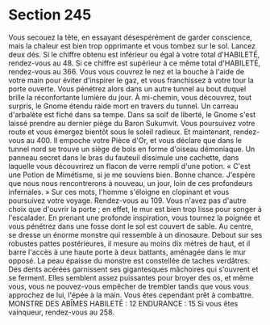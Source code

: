 # Section 245

Vous secouez la tête, en essayant désespérément de garder conscience, mais la chaleur est
bien trop opprimante et vous tombez sur le sol. Lancez deux dés. Si le chiffre obtenu est
inférieur ou égal à votre total d'HABILETÉ, rendez-vous au 48. Si ce chiffre est supérieur à
ce même total d'HABILETÉ, rendez-vous au 366.
Vous vous couvrez le nez et la bouche à l'aide de votre main pour éviter d'inspirer le gaz,
et vous franchissez à votre tour la porte ouverte. Vous pénétrez alors dans un autre tunnel
au bout duquel brille la réconfortante lumière du jour. À mi-chemin, vous découvrez, tout
surpris, le Gnome étendu raide mort en travers du tunnel. Un carreau d'arbalète est fiché
dans sa tempe. Dans sa soif de liberté, le Gnome s'est laissé prendre au dernier piège du
Baron Sukumvit. Vous poursuivez votre route et vous émergez bientôt sous le soleil
radieux. Et maintenant, rendez-vous au 400.
Il empoche votre Pièce d'Or, et vous déclare que dans le tunnel nord se trouve un siège de
bois en forme d'oiseau démoniaque. Un panneau secret dans le bras du fauteuil dissimule
une cachette, dans laquelle vous découvrirez un flacon de verre rempli d'une potion.
« C'est une Potion de Mimétisme, si je me souviens bien. Bonne chance. J'espère que
nous nous rencontrerons à nouveau, un jour, loin de ces profondeurs infernales. » Sur ces
mots, l'homme s'éloigne en clopinant et vous poursuivez votre voyage. Rendez-vous au
109.
Vous n'avez pas d'autre choix que d'ouvrir la porte ; en effet, le mur est bien trop lisse
pour songer à l'escalader. En prenant une profonde inspiration, vous tournez la poignée et
vous pénétrez dans une fosse dont le sol est couvert de sable. Au centre, se dresse un
énorme monstre qui ressemble à un dinosaure. Debout sur ses robustes pattes
postérieures, il mesure au moins dix mètres de haut, et il barre l'accès à une haute porte à
deux battants, aménagée dans le mur opposé. La peau épaisse du monstre est constellée
de taches verdâtres. Des dents acérées garnissent ses gigantesques mâchoires qui
s'ouvrent et se ferment. Elles semblent assez puissantes pour broyer des os, et même
vous, vous ne pouvez-vous empêcher de trembler tandis que vous vous approchez de lui,
l'épée à la main. Vous êtes cependant prêt à combattre.
MONSTRE DES ABÎMES
HABILETÉ : 12 ENDURANCE : 15
Si vous êtes vainqueur, rendez-vous au 258.